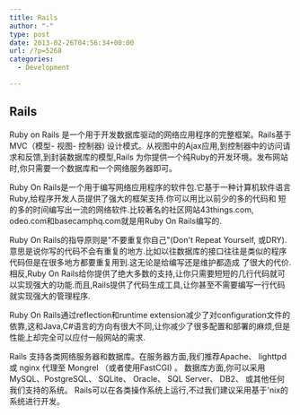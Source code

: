 ```yaml
---
title: Rails
author: "-"
type: post
date: 2013-02-26T04:56:34+00:00
url: /?p=5268
categories:
  - Development

---
```

## Rails
Ruby on Rails 是一个用于开发数据库驱动的网络应用程序的完整框架。Rails基于MVC（模型- 视图- 控制器) 设计模式。从视图中的Ajax应用,到控制器中的访问请求和反馈,到封装数据库的模型,Rails 为你提供一个纯Ruby的开发环境。发布网站时,你只需要一个数据库和一个网络服务器即可。

Ruby On Rails是一个用于编写网络应用程序的软件包.它基于一种计算机软件语言Ruby,给程序开发人员提供了强大的框架支持.你可以用比以前少的多的代码和 短的多的时间编写出一流的网络软件.比较著名的社区网站43things.com, odeo.com和basecamphq.com就是用Ruby On Rails编写的.

Ruby On Rails的指导原则是"不要重复你自己"(Don't Repeat Yourself, 或DRY).意思是说你写的代码不会有重复的地方.比如以往数据库的接口往往是类似的程序代码但是在很多地方都要重复用到.这无论是给编写还是维护都造成 了很大的代价.相反,Ruby On Rails给你提供了绝大多数的支持,让你只需要短短的几行代码就可以实现强大的功能.而且,Rails提供了代码生成工具,让你甚至不需要编写一行代码 就实现强大的管理程序.

Ruby On Rails通过reflection和runtime extension减少了对configuration文件的依靠,这和Java,C#语言的方向有很大不同,让你减少了很多配置和部署的麻烦,但是性能上却完全可以应付一般网站的需求.

Rails 支持各类网络服务器和数据库。在服务器方面,我们推荐Apache、 lighttpd 或 nginx 代理至 Mongrel （或者使用FastCGI) 。 数据库方面,你可以采用MySQL、PostgreSQL、 SQLite、 Oracle、 SQL Server、 DB2、 或其他任何我们支持的系统。 Rails可以在各类操作系统上运行,不过我们建议采用基于'nix的系统进行开发。